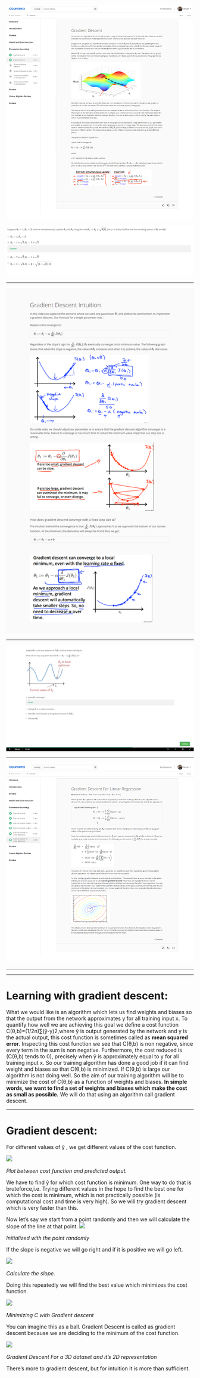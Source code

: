 ![](https://github.com/dineshsonachalam/Machine-Learning-Stanford/blob/master/week1/3_Parameter_learning/gradient_descent_1.png)



![](https://github.com/dineshsonachalam/Machine-Learning-Stanford/blob/master/week1/3_Parameter_learning/quiz.png)
***

![](https://github.com/dineshsonachalam/Machine-Learning-Stanford/blob/master/week1/3_Parameter_learning/gradient_descent_2.png)


***
![](https://github.com/dineshsonachalam/Machine-Learning-Stanford/blob/master/week1/3_Parameter_learning/quiz2.png)

***
![](https://github.com/dineshsonachalam/Machine-Learning-Stanford/blob/master/week1/3_Parameter_learning/gradient_descent_for%20_linear_regression_3.png)

***
***
# Learning with gradient descent:
What we would like is an algorithm which lets us find weights and biases so that the output from the network approximates y for all training input x. To quantify how well we are achieving this goal we define a cost function C(θ,b)=(1/2n)∑(ŷ-y)2,where ŷ is output generated by the network and y is the actual output, this cost function is sometimes called as **mean squared error**. Inspecting this cost function we see that C(θ,b) is non negative, since every term in the sum is non negative. Furthermore, the cost reduced is (C(θ,b) tends to 0), precisely when ŷ is approximately equal to y for all training input x. So our training algorithm has done a good job if it can find weight and biases so that C(θ,b) is minimized. If C(θ,b) is large our algorithm is not doing well. So the aim of our training algorithm will be to minimize the cost of C(θ,b) as a function of weights and biases. **In simple words, we want to find a set of weights and biases which make the cost as small as possible.** We will do that using an algorithm call gradient descent.

***

# Gradient descent:

For different values of ŷ , we get different values of the cost function.

![](https://everythingai.files.wordpress.com/2018/01/2-1-e1515252523396.png?w=768)

_Plot between cost function and predicted output._

We have to find ŷ for which cost function is minimum. One way to do that is bruteforce,i.e. Trying different values in the hope to find the best one for which the cost is minimum, which is not practically possible (is computational cost and time is very high).
So we will try gradient descent which is very faster than this.

Now let’s say we start from a point randomly and then we will calculate the slope of the line at that point.
![](https://everythingai.files.wordpress.com/2018/01/2-2-e1515252253337.png?w=768)

_Initialized with the point randomly_

If the slope is negative we will go right and if it is positive we will go left.

![](https://everythingai.files.wordpress.com/2018/01/2-3-e1515252721342.png)

_Calculate the slope._

Doing this repeatedly we will find the best value which minimizes the cost function.

![](https://everythingai.files.wordpress.com/2018/01/2-4-e1515252667761.png)

_Minimizing C with Gradient descent_

You can imagine this as a ball. Gradient Descent is called as gradient descent because we are deciding to the minimum of the cost function.

![](https://everythingai.files.wordpress.com/2018/01/2-5-e1515252843486.png)

_Gradient Descent For a 3D dataset and it’s 2D representation_

There’s more to gradient descent, but for intuition it is more than sufficient.

